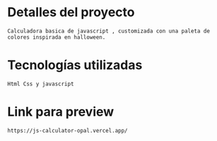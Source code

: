 # Detalles del proyecto

    Calculadora basica de javascript , customizada con una paleta de colores inspirada en halloween.

# Tecnologías utilizadas

    Html Css y javascript

# Link para preview

    https://js-calculator-opal.vercel.app/
